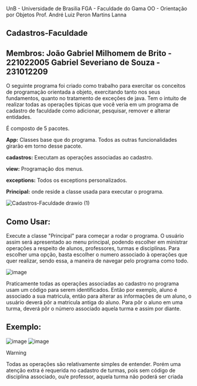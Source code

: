 

UnB - Universidade de Brasilia
FGA - Faculdade do Gama
OO - Orientação por Objetos
Prof. André Luiz Peron Martins Lanna

## Cadastros-Faculdade






Membros:
João Gabriel Milhomem de Brito - 221022005
Gabriel Severiano de Souza - 231012209
----------------------------------------------------------

O seguinte programa foi criado como trabalho para exercitar os conceitos de programação orientada a objeto, exercitando tanto nos seus fundamentos, quanto no tratamento de exceções de java. Tem o intuito de realizar todas as operações tipicas que você veria em um programa de cadastro de faculdade como adicionar, pesquisar, remover e alterar entidades.

É composto de 5 pacotes.


**App:**  Classes base que do programa. Todos as outras funcionalidades girarão em torno desse pacote.




**cadastros:** Executam as operações associadas ao cadastro.



**view:** Programação dos menus.



**exceptions:** Todos os exceptions personalizados.



**Principal:** onde reside a classe usada para executar o programa.

![Cadastros-Faculdade drawio (1)](https://github.com/user-attachments/assets/af41f93e-c64a-40a9-96b8-9aad9267472b)

## Como Usar:


Execute a classe "Principal" para começar a rodar o programa. O usuário assim será apresentado ao menu principal, podendo escolher em ministrar operações a respeito de alunos, professores, turmas e disciplínas. Para escolher uma opção, basta escolher o numero associado à operações que quer realizar, sendo essa, a maneira de navegar pelo programa como todo.

![image](https://github.com/user-attachments/assets/cb950b29-34a3-4316-9af2-5151a6c06fb8)


Praticamente todas as operações associadas ao cadastro no programa usam um código para serem identificados. Então por exemplo, aluno é associado a sua matricula, então para alterar as informações de um aluno, o usuário deverá pôr a matricula antiga do aluno. Para pôr o aluno em uma turma, deverá pôr o número associado aquela turma e assim por diante.

## Exemplo:

![image](https://github.com/user-attachments/assets/26de5d5b-0a75-4bef-b1c7-9c6bf6b86d81)
![image](https://github.com/user-attachments/assets/22931b4b-6a7c-4170-b2fc-38cd8e57230f)




> [!WARNING]
> Todas as operações são relativamente simples de entender. Porém uma atenção extra é requerida no cadastro de turmas, pois sem código de disciplina associado, ou/e professor, aquela turma não poderá ser criada
